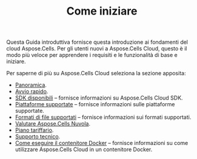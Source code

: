 ﻿---
title: Come iniziare
second_title: Aspose.Cells Cloud Documen
type: docs
url: /it/getting-started/
description: Aspose.Cells Cloud supporta Excel per creare, convertire, unire, dividere, proteggere, operazioni di oggetti interni e così via
weight: 10
---
Questa Guida introduttiva fornisce questa introduzione ai fondamenti del cloud Aspose.Cells. Per gli utenti nuovi a Aspose.Cells Cloud, questo è il modo più veloce per apprendere i requisiti e le funzionalità di base e iniziare.

Per saperne di più su Aspose.Cells Cloud seleziona la sezione apposita:

- [Panoramica](/cells/it/overview/).
- [Avvio rapido](/cells/it/quickstart/).
- [SDK disponibili](/cells/it/available-sdks/) – fornisce informazioni su Aspose.Cells Cloud SDK.
- [Piattaforme supportate](/cells/it/supported-platforms/) – fornisce informazioni sulle piattaforme supportate.
- [Formati di file supportati](/cells/it/supported-file-formats/) – fornisce informazioni sui formati supportati.
- [Valutare Aspose.Cells Nuvola](/cells/it/evaluate-aspose-cells/).
- [Piano tariffario](/cells/it/pricing-plan/).
- [Supporto tecnico](/cells/it/technical-support/).
- [Come eseguire il contenitore Docker](/cells/it/how-to-run-docker-container/) – fornisce informazioni su come utilizzare Aspose.Cells Cloud in un contenitore Docker.

